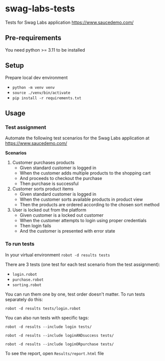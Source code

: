# swag-labs-tests

Tests for Swag Labs application https://www.saucedemo.com/

## Pre-requirements

You need python >= 3.11 to be installed

## Setup

Prepare local dev environment
- `python -m venv venv`
- `source ./venv/bin/activate`
- `pip install -r requirements.txt`

## Usage

### Test assignment

Automate the following test scenarios for the Swag Labs application at
https://www.saucedemo.com/

**Scenarios**
1. Customer purchases products
   - Given standard customer is logged in
   - When the customer adds multiple products to the shopping cart
   - And proceeds to checkout the purchase
   - Then purchase is successful
2. Customer sorts product items
   - Given standard customer is logged in
   - When the customer sorts available products in product view
   - Then the products are ordered according to the chosen sort method
3. User is locked out from the platform
   - Given customer is a locked out customer
   - When the customer attempts to login using proper credentials
   - Then login fails
   - And the customer is presented with error state

### To run tests

In your virtual environment
`robot -d results tests`

There are 3 tests (one test for each test scenario from the test assignment):
- `login.robot`
- `purchase.robot`
- `sorting.robot`

You can run them one by one, test order doesn't matter. To run tests separately do this: 

`robot -d results tests/login.robot`

You can also run tests with specific tags:

`robot -d results --include login tests/`

`robot -d results --include loginANDsuccess tests/`

`robot -d results --include loginORpurchase tests/`


To see the report, open `Results/report.html` file
